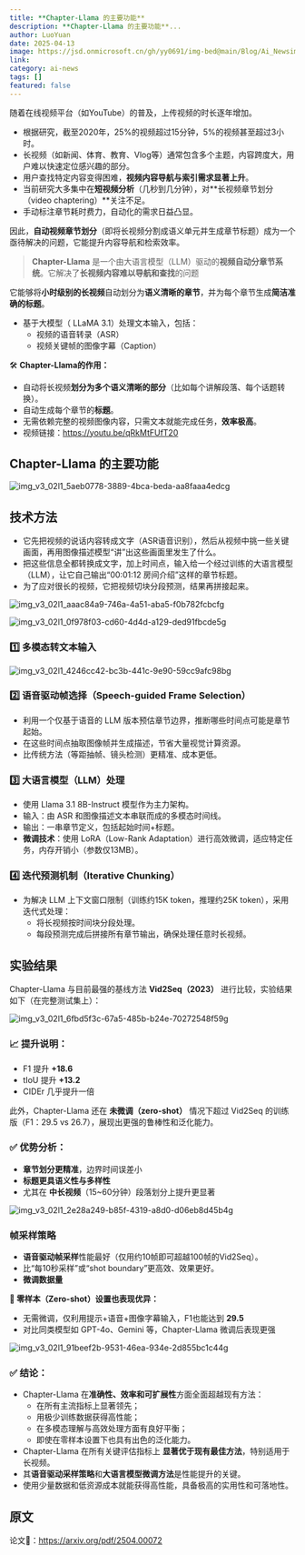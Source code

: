 ```yaml
---
title: **Chapter-Llama 的主要功能**
description: **Chapter-Llama 的主要功能**...
author: LuoYuan
date: 2025-04-13
image: https://jsd.onmicrosoft.cn/gh/yy0691/img-bed@main/Blog/Ai_Newsimg_v3_02l1_5aeb0778-3889-4bca-beda-aa8faaa4edcg.jpg
link: 
category: ai-news
tags: []
featured: false
---
```

随着在线视频平台（如YouTube）的普及，上传视频的时长逐年增加。

- 根据研究，截至2020年，25%的视频超过15分钟，5%的视频甚至超过3小时。
- 长视频（如新闻、体育、教育、Vlog等）通常包含多个主题，内容跨度大，用户难以快速定位感兴趣的部分。
- 用户查找特定内容变得困难，**视频内容导航与索引需求显著上升**。
- 当前研究大多集中在**短视频分析**（几秒到几分钟），对**长视频章节划分（video chaptering）**关注不足。
- 手动标注章节耗时费力，自动化的需求日益凸显。

因此，**自动视频章节划分**（即将长视频分割成语义单元并生成章节标题）成为一个亟待解决的问题，它能提升内容导航和检索效率。

> **Chapter-Llama** 是一个由大语言模型（LLM）驱动的**视频自动分章节系统**。它解决了**长视频内容难以导航和查找**的问题

它能够将**小时级别的长视频**自动划分为**语义清晰的章节**，并为每个章节生成**简洁准确的标题**。

- 基于大模型（ LLaMA 3.1）处理文本输入，包括：
  - 视频的语音转录（ASR）
  - 视频关键帧的图像字幕（Caption）

🛠️ **Chapter-Llama的作用：**

- 自动将长视频**划分为多个语义清晰的部分**（比如每个讲解段落、每个话题转换）。
- 自动生成每个章节的**标题**。
- 无需依赖完整的视频图像内容，只需文本就能完成任务，**效率极高**。
- 视频链接：https://youtu.be/qRkMtFUfT20



## **Chapter-Llama 的主要功能**

![img_v3_02l1_5aeb0778-3889-4bca-beda-aa8faaa4edcg](https://jsd.onmicrosoft.cn/gh/yy0691/img-bed@main/Blog/Ai_Newsimg_v3_02l1_5aeb0778-3889-4bca-beda-aa8faaa4edcg.jpg)



## **技术方法**

- 它先把视频的说话内容转成文字（ASR语音识别），然后从视频中挑一些关键画面，再用图像描述模型“讲”出这些画面里发生了什么。
- 把这些信息全都转换成文字，加上时间点，输入给一个经过训练的大语言模型（LLM），让它自己输出“00:01:12 房间介绍”这样的章节标题。
- 为了应对很长的视频，它把视频切块分段预测，结果再拼接起来。

![img_v3_02l1_aaac84a9-746a-4a51-aba5-f0b782fcbcfg](https://jsd.onmicrosoft.cn/gh/yy0691/img-bed@main/Blog/Ai_Newsimg_v3_02l1_aaac84a9-746a-4a51-aba5-f0b782fcbcfg.jpg)

![img_v3_02l1_0f978f03-cd60-4d4d-a129-ded91fbcde5g](https://jsd.onmicrosoft.cn/gh/yy0691/img-bed@main/Blog/Ai_Newsimg_v3_02l1_0f978f03-cd60-4d4d-a129-ded91fbcde5g.jpg)



### **1️⃣ 多模态转文本输入**

![img_v3_02l1_4246cc42-bc3b-441c-9e90-59cc9afc98bg](https://jsd.onmicrosoft.cn/gh/yy0691/img-bed@main/Blog/Ai_Newsimg_v3_02l1_4246cc42-bc3b-441c-9e90-59cc9afc98bg.jpg)

### **2️⃣ 语音驱动帧选择（Speech-guided Frame Selection）**

- 利用一个仅基于语音的 LLM 版本预估章节边界，推断哪些时间点可能是章节起始。
- 在这些时间点抽取图像帧并生成描述，节省大量视觉计算资源。
- 比传统方法（等距抽帧、镜头检测）更精准、成本更低。

### **3️⃣ 大语言模型（LLM）处理**

- 使用 Llama 3.1 8B-Instruct 模型作为主力架构。
- 输入：由 ASR 和图像描述文本串联而成的多模态时间线。
- 输出：一串章节定义，包括起始时间+标题。
- **微调技术**：使用 LoRA（Low-Rank Adaptation）进行高效微调，适应特定任务，内存开销小（参数仅13MB）。

### **4️⃣ 迭代预测机制（Iterative Chunking）**

- 为解决 LLM 上下文窗口限制（训练约15K token，推理约25K token），采用迭代式处理：
  - 将长视频按时间块分段处理。
  - 每段预测完成后拼接所有章节输出，确保处理任意时长视频。



## **实验结果**

Chapter-Llama 与目前最强的基线方法 **Vid2Seq（2023）** 进行比较，实验结果如下（在完整测试集上）：

![img_v3_02l1_6fbd5f3c-67a5-485b-b24e-70272548f59g](https://jsd.onmicrosoft.cn/gh/yy0691/img-bed@main/Blog/Ai_Newsimg_v3_02l1_6fbd5f3c-67a5-485b-b24e-70272548f59g.jpg)



### 📈 **提升说明**：

- F1 提升 **+18.6**
- tIoU 提升 **+13.2**
- CIDEr 几乎提升一倍

此外，Chapter-Llama 还在 **未微调（zero-shot）** 情况下超过 Vid2Seq 的训练版（F1：29.5 vs 26.7），展现出更强的鲁棒性和泛化能力。

### **✅ 优势分析：**

- **章节划分更精准**，边界时间误差小
- **标题更具语义性与多样性**
- 尤其在 **中长视频**（15~60分钟）段落划分上提升更显著

![img_v3_02l1_2e28a249-b85f-4319-a8d0-d06eb8d45b4g](https://jsd.onmicrosoft.cn/gh/yy0691/img-bed@main/Blog/Ai_Newsimg_v3_02l1_2e28a249-b85f-4319-a8d0-d06eb8d45b4g.jpg)



### **帧采样策略**

- **语音驱动帧采样**性能最好（仅用约10帧即可超越100帧的Vid2Seq）。
- 比“每10秒采样”或“shot boundary”更高效、效果更好。
- **微调数据量**

**🚀 零样本（Zero-shot）设置也表现优异：**

- 无需微调，仅利用提示+语音+图像字幕输入，F1也能达到 **29.5**
- 对比同类模型如 GPT-4o、Gemini 等，Chapter-Llama 微调后表现更强



![img_v3_02l1_91beef2b-9531-46ea-934e-2d855bc1c44g](https://jsd.onmicrosoft.cn/gh/yy0691/img-bed@main/Blog/Ai_Newsimg_v3_02l1_91beef2b-9531-46ea-934e-2d855bc1c44g.jpg)

### **✅ 结论：**

- Chapter-Llama 在**准确性、效率和可扩展性**方面全面超越现有方法：
  - 在所有主流指标上显著领先；
  - 用极少训练数据获得高性能；
  - 在多模态理解与高效处理方面有良好平衡；
  - 即使在零样本设置下也具有出色的泛化能力。
- Chapter-Llama 在所有关键评估指标上 **显著优于现有最佳方法**，特别适用于长视频。
- 其**语音驱动采样策略**和**大语言模型微调方法**是性能提升的关键。
- 使用少量数据和低资源成本就能获得高性能，具备极高的实用性和可落地性。



## 原文

论文🔗：https://arxiv.org/pdf/2504.00072